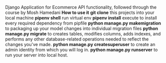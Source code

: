 Django Application for Ecommerce API functionality, followed through the course by Mosh Hamedani
**How to use it**
**git clone** this projects into your local machine
**pipenv shell** run virtual env 
**pipenv install** execute to install every required dependency from pipfile
**python manage.py makemigration** to packaging up your model changes into individual migration files
**python manage.py migrate** to creates tables, modifies columns, adds indexes, and performs any other database-related operations needed to reflect the changes you've made.
**python manage.py createsuperuser** to create an admin identity from which you will log in.
**python manage.py runserver** to run your server into local host.
